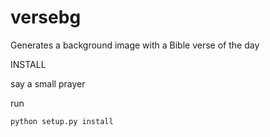 # versebg
Generates a background image with a Bible verse of the day 

INSTALL

say a small prayer

run 
```python
python setup.py install 
```